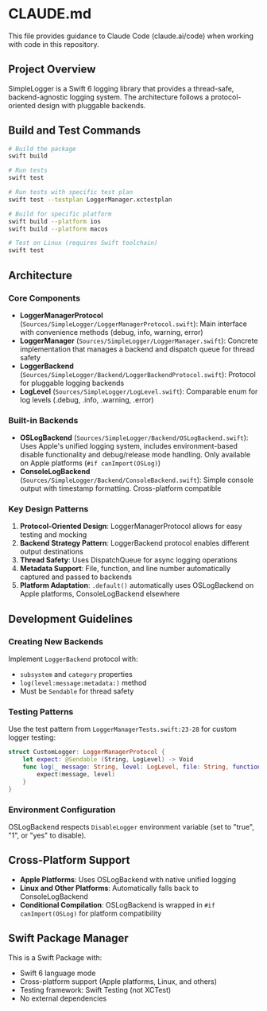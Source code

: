# CLAUDE.md

This file provides guidance to Claude Code (claude.ai/code) when working with code in this repository.

## Project Overview

SimpleLogger is a Swift 6 logging library that provides a thread-safe, backend-agnostic logging system. The architecture follows a protocol-oriented design with pluggable backends.

## Build and Test Commands

```bash
# Build the package
swift build

# Run tests
swift test

# Run tests with specific test plan
swift test --testplan LoggerManager.xctestplan

# Build for specific platform
swift build --platform ios
swift build --platform macos

# Test on Linux (requires Swift toolchain)
swift test
```

## Architecture

### Core Components

- **LoggerManagerProtocol** (`Sources/SimpleLogger/LoggerManagerProtocol.swift`): Main interface with convenience methods (debug, info, warning, error)
- **LoggerManager** (`Sources/SimpleLogger/LoggerManager.swift`): Concrete implementation that manages a backend and dispatch queue for thread safety
- **LoggerBackend** (`Sources/SimpleLogger/Backend/LoggerBackendProtocol.swift`): Protocol for pluggable logging backends
- **LogLevel** (`Sources/SimpleLogger/LogLevel.swift`): Comparable enum for log levels (.debug, .info, .warning, .error)

### Built-in Backends

- **OSLogBackend** (`Sources/SimpleLogger/Backend/OSLogBackend.swift`): Uses Apple's unified logging system, includes environment-based disable functionality and debug/release mode handling. Only available on Apple platforms (`#if canImport(OSLog)`)
- **ConsoleLogBackend** (`Sources/SimpleLogger/Backend/ConsoleBackend.swift`): Simple console output with timestamp formatting. Cross-platform compatible

### Key Design Patterns

1. **Protocol-Oriented Design**: LoggerManagerProtocol allows for easy testing and mocking
2. **Backend Strategy Pattern**: LoggerBackend protocol enables different output destinations
3. **Thread Safety**: Uses DispatchQueue for async logging operations
4. **Metadata Support**: File, function, and line number automatically captured and passed to backends
5. **Platform Adaptation**: `.default()` automatically uses OSLogBackend on Apple platforms, ConsoleLogBackend elsewhere

## Development Guidelines

### Creating New Backends

Implement `LoggerBackend` protocol with:
- `subsystem` and `category` properties
- `log(level:message:metadata:)` method
- Must be `Sendable` for thread safety

### Testing Patterns

Use the test pattern from `LoggerManagerTests.swift:23-28` for custom logger testing:
```swift
struct CustomLogger: LoggerManagerProtocol {
    let expect: @Sendable (String, LogLevel) -> Void
    func log(_ message: String, level: LogLevel, file: String, function: String, line: Int) {
        expect(message, level)
    }
}
```

### Environment Configuration

OSLogBackend respects `DisableLogger` environment variable (set to "true", "1", or "yes" to disable).

## Cross-Platform Support

- **Apple Platforms**: Uses OSLogBackend with native unified logging
- **Linux and Other Platforms**: Automatically falls back to ConsoleLogBackend
- **Conditional Compilation**: OSLogBackend is wrapped in `#if canImport(OSLog)` for platform compatibility

## Swift Package Manager

This is a Swift Package with:
- Swift 6 language mode
- Cross-platform support (Apple platforms, Linux, and others)
- Testing framework: Swift Testing (not XCTest)
- No external dependencies